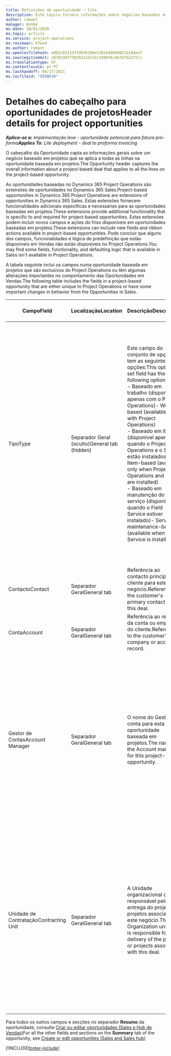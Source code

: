```yaml
---
title: Definições de oportunidade – lite
description: Este tópico fornece informações sobre negócios baseados em projetos e linhas de oportunidade baseadas em projetos.
author: rumant
manager: Annbe
ms.date: 10/01/2020
ms.topic: article
ms.service: project-operations
ms.reviewer: kfend
ms.author: rumant
ms.openlocfilehash: ed82cb511337d9f6286e13b244d049022a184eef
ms.sourcegitcommit: 3d78338773929121d17ec3386f6cb67bfb2272cc
ms.translationtype: HT
ms.contentlocale: pt-PT
ms.lasthandoff: 04/27/2021
ms.locfileid: "5950638"
---
```

# <a name="header-details-for-project-opportunities"></a><span data-ttu-id="4534e-103">Detalhes do cabeçalho para oportunidades de projetos</span><span class="sxs-lookup"><span data-stu-id="4534e-103">Header details for project opportunities</span></span>

<span data-ttu-id="4534e-104">_**Aplica-se a:** Implementação leve - oportunidade potencial para fatura pró-forma_</span><span class="sxs-lookup"><span data-stu-id="4534e-104">_**Applies To:** Lite deployment - deal to proforma invoicing_</span></span>

<span data-ttu-id="4534e-105">O cabeçalho da Oportunidade capta as informações gerais sobre um negócio baseado em projetos que se aplica a todas as linhas na oportunidade baseada em projetos.</span><span class="sxs-lookup"><span data-stu-id="4534e-105">The Opportunity header captures the overall information about a project-based deal that applies to all the lines on the project-based opportunity.</span></span>

<span data-ttu-id="4534e-106">As oportunidades baseadas no Dynamics 365 Project Operations são extensões de oportunidades no Dynamics 365 Sales.</span><span class="sxs-lookup"><span data-stu-id="4534e-106">Project-based opportunities in Dynamics 365 Project Operations are extensions of opportunities in Dynamics 365 Sales.</span></span> <span data-ttu-id="4534e-107">Estas extensões fornecem funcionalidades adicionais específicas e necessárias para as oportunidades baseadas em projetos.</span><span class="sxs-lookup"><span data-stu-id="4534e-107">These extensions provide additional functionality that is specific to and required for project-based opportunities.</span></span> <span data-ttu-id="4534e-108">Estas extensões podem incluir novos campos e ações do friso disponíveis em oportunidades baseadas em projetos.</span><span class="sxs-lookup"><span data-stu-id="4534e-108">These extensions can include new fields and ribbon actions available in project-based opportunities.</span></span> <span data-ttu-id="4534e-109">Pode concluir que alguns dos campos, funcionalidades e lógica de predefinição que estão disponíveis em Vendas não estão disponíveis no Project Operations.</span><span class="sxs-lookup"><span data-stu-id="4534e-109">You may find some fields, functionality, and defaulting logic that is available in Sales isn't available in Project Operations.</span></span>

<span data-ttu-id="4534e-110">A tabela seguinte inclui os campos numa oportunidade baseada em projetos que são exclusivos do Project Operations ou têm algumas alterações importantes no comportamento das Oportunidades em Vendas.</span><span class="sxs-lookup"><span data-stu-id="4534e-110">The following table includes the fields in a project-based opportunity that are either unique to Project Operations or have some important changes in behavior from the Opportunities in Sales.</span></span>

| <span data-ttu-id="4534e-111">**Campo**</span><span class="sxs-lookup"><span data-stu-id="4534e-111">**Field**</span></span> | <span data-ttu-id="4534e-112">**Localização**</span><span class="sxs-lookup"><span data-stu-id="4534e-112">**Location**</span></span> | <span data-ttu-id="4534e-113">**Descrição**</span><span class="sxs-lookup"><span data-stu-id="4534e-113">**Description**</span></span> | <span data-ttu-id="4534e-114">**Impacto a jusante**</span><span class="sxs-lookup"><span data-stu-id="4534e-114">**Downstream impact**</span></span> |
| --- | --- | --- | --- |
| <span data-ttu-id="4534e-115">Tipo</span><span class="sxs-lookup"><span data-stu-id="4534e-115">Type</span></span> | <span data-ttu-id="4534e-116">Separador Geral (oculto)</span><span class="sxs-lookup"><span data-stu-id="4534e-116">General tab (hidden)</span></span> | <span data-ttu-id="4534e-117">Este campo do conjunto de opções tem as seguintes opções:</span><span class="sxs-lookup"><span data-stu-id="4534e-117">This option set field has the following options:</span></span></br><span data-ttu-id="4534e-118">- Baseado em trabalho (disponível apenas com o Project Operations)</span><span class="sxs-lookup"><span data-stu-id="4534e-118">- Work-based (available only with Project Operations)</span></span></br><span data-ttu-id="4534e-119">- Baseado em item (disponível apenas quando o Project Operations e o Sales estão instalados)</span><span class="sxs-lookup"><span data-stu-id="4534e-119">- Item-based (available only when Project Operations and Sales are installed)</span></span></br><span data-ttu-id="4534e-120">- Baseado em manutenção do serviço (disponível quando o Field Service estiver instalado)</span><span class="sxs-lookup"><span data-stu-id="4534e-120">- Service maintenance-based (available when Field Service is installed)</span></span> | <span data-ttu-id="4534e-121">Quando utiliza o Project Operations, este valor de campo é definido automaticamente como **Baseado em trabalho**, que classifica a Oportunidade como baseada em projetos.</span><span class="sxs-lookup"><span data-stu-id="4534e-121">When you use Project Operations, this field value is automatically set to **Work-based** which classifies the Opportunity as project-based.</span></span> <span data-ttu-id="4534e-122">Uma oportunidade deve ser baseada em projetos para ativar todas as funcionalidades e extensões específicas do projeto no processo de vendas a jusante para este negócio.</span><span class="sxs-lookup"><span data-stu-id="4534e-122">An Opportunity should be project-based to enable all project-specific extensions and functionality in the downstream sales process for this deal.</span></span> |
| <span data-ttu-id="4534e-123">Contacto</span><span class="sxs-lookup"><span data-stu-id="4534e-123">Contact</span></span> | <span data-ttu-id="4534e-124">Separador Geral</span><span class="sxs-lookup"><span data-stu-id="4534e-124">General tab</span></span> | <span data-ttu-id="4534e-125">Referência ao contacto principal do cliente para este negócio.</span><span class="sxs-lookup"><span data-stu-id="4534e-125">Reference to the customer's primary contact for this deal.</span></span> | |
| <span data-ttu-id="4534e-126">Conta</span><span class="sxs-lookup"><span data-stu-id="4534e-126">Account</span></span> | <span data-ttu-id="4534e-127">Separador Geral</span><span class="sxs-lookup"><span data-stu-id="4534e-127">General tab</span></span> | <span data-ttu-id="4534e-128">Referência ao registo da conta ou empresa do cliente.</span><span class="sxs-lookup"><span data-stu-id="4534e-128">Reference to the customer's company or account record.</span></span> | |
| <span data-ttu-id="4534e-129">Gestor de Contas</span><span class="sxs-lookup"><span data-stu-id="4534e-129">Account Manager</span></span> | <span data-ttu-id="4534e-130">Separador Geral</span><span class="sxs-lookup"><span data-stu-id="4534e-130">General tab</span></span> | <span data-ttu-id="4534e-131">O nome do Gestor de conta para esta oportunidade baseada em projetos.</span><span class="sxs-lookup"><span data-stu-id="4534e-131">The name of the Account manager for this project-based opportunity.</span></span> | <span data-ttu-id="4534e-132">O Gestor de conta é responsável pela gestão da relação com o cliente até à conclusão deste projeto.</span><span class="sxs-lookup"><span data-stu-id="4534e-132">The Account manager is responsible for managing the relationship with the customer through the completion of this project.</span></span> <span data-ttu-id="4534e-133">Baseado no registo de recurso reservável associado ao Gestor de conta, a unidade de contratação é assumida por predefinição.</span><span class="sxs-lookup"><span data-stu-id="4534e-133">Based on the bookable resource record tied to the Account manager, the contracting unit is defaulted.</span></span> |
| <span data-ttu-id="4534e-134">Unidade de Contratação</span><span class="sxs-lookup"><span data-stu-id="4534e-134">Contracting Unit</span></span> | <span data-ttu-id="4534e-135">Separador Geral</span><span class="sxs-lookup"><span data-stu-id="4534e-135">General tab</span></span> | <span data-ttu-id="4534e-136">A Unidade organizacional que é responsável pela entrega do projeto ou projetos associados a este negócio.</span><span class="sxs-lookup"><span data-stu-id="4534e-136">The Organization unit that is responsible for the delivery of the project or projects associated with this deal.</span></span> | <span data-ttu-id="4534e-137">A unidade de contratação é a divisão da empresa que executará os projetos após o fecho do negócio.</span><span class="sxs-lookup"><span data-stu-id="4534e-137">The contracting unit is the division of the company that will complete the project(s) after the deal is closed.</span></span> <span data-ttu-id="4534e-138">Todas as unidades de contratação têm uma moeda, e esta moeda é utilizada para reportar os custos estimados e reais incorridos durante o projeto.</span><span class="sxs-lookup"><span data-stu-id="4534e-138">Every contracting unit has a currency, and this currency is used to report estimated and actual costs incurred during the project.</span></span> |

<span data-ttu-id="4534e-139">Para todos os outros campos e secções no separador **Resumo** da oportunidade, consulte [Criar ou editar oportunidades (Sales e Hub de Vendas)](/dynamics365/sales-enterprise/create-edit-opportunity-sales)</span><span class="sxs-lookup"><span data-stu-id="4534e-139">For all the other fields and sections on the **Summary** tab of the opportunity, see [Create or edit opportunities (Sales and Sales hub)](/dynamics365/sales-enterprise/create-edit-opportunity-sales)</span></span>


[!INCLUDE[footer-include](../../includes/footer-banner.md)]
